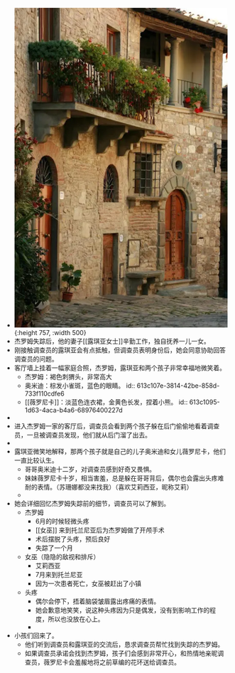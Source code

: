 - ![image.png](../assets/image_1631323499519_0.png){:height 757, :width 500}
- 杰罗姆失踪后，他的妻子[[露琪亚女士]]辛勤工作，独自抚养一儿一女。
- 刚接触调查员的露琪亚会有点抵触，但调查员表明身份后，她会同意协助回答调查员的问题。
- 客厅墙上挂着一幅家庭合照，杰罗姆，露琪亚和两个孩子非常幸福地微笑着。
	- 杰罗姆：褐色刺猬头，非常高大
	- 奥米迪：棕发小雀斑，蓝色的眼睛。
	  id:: 613c107e-3814-42be-858d-733f110cdfe6
	- [[薇罗尼卡]]：淡蓝色连衣裙，金黄色长发，捏着小熊。
	  id:: 613c1095-1d63-4aca-b4a6-68976400227d
-
- 进入杰罗姆一家的客厅后，调查员会看到两个孩子躲在后门偷偷地看着调查员，一旦被调查员发现，他们就从后门溜了出去。
-
- 露琪亚微笑地解释，那两个孩子就是自己的儿子奥米迪和女儿薇罗尼卡，他们一直比较认生。
	- 哥哥奥米迪十二岁，对调查员感到好奇又畏惧。
	- 妹妹薇罗尼卡十岁，相当害羞，总是躲在哥哥背后，偶尔也会露出头疼难耐的表情。（苏珊娜都没来找我）（喜欢艾莉西亚，昵称艾莉）
	-
- 她会详细回忆杰罗姆失踪前的细节，调查员可以了解到。
	- 杰罗姆
		- 6月的时候轻微头疼
		- [[女巫]] 来到托兰尼亚后为杰罗姆做了开颅手术
		- 术后摆脱了头疼，预后良好
		- 失踪了一个月
	- 女巫（隐隐的敌视和排斥）
		- 艾莉西亚
		- 7月来到托兰尼亚
		- 因为一次患者死亡，女巫被赶出了小镇
	- 头疼
		- 偶尔会停下，捂着脑袋皱眉露出疼痛的表情。
		- 她会歉意地笑笑，说这种头疼因为只是偶发，没有到影响工作的程度，所以也没放在心上。
		-
- 小孩们回来了。
	- 他们听到调查员和露琪亚的交流后，恳求调查员帮忙找到失踪的杰罗姆。
	- 如果调查员承诺会找到杰罗姆，孩子们会感到非常开心，和热情地亲昵调查员，薇罗尼卡会羞赧地将之前草编的花环送给调查员。